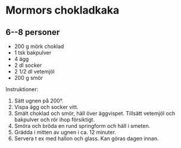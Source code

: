 # Mormors chokladkaka

## 6--8 personer

-   200 g mörk choklad
-   1 tsk bakpulver
-   4 ägg
-   2 dl socker
-   2 1/2 dl vetemjöl
-   200 g smör

Instruktioner:

1.  Sätt ugnen på 200°.
2.  Vispa ägg och socker vitt.
3.  Smält choklad och smör, häll över äggvispet. Tillsätt vetemjöl och
    bakpulver och rör ihop försiktigt.
4.  Smöra och bröda en rund springform och häll i smeten.
5.  Grädda i mitten av ugnen i ca. 12 minuter.
6.  Servera t ex med hallon och glass. Kan göras dagen innan.
